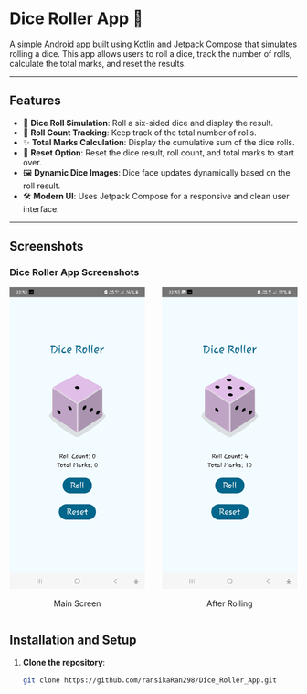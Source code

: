 # Dice Roller App 🎲

A simple Android app built using Kotlin and Jetpack Compose that simulates rolling a dice. This app allows users to roll a dice, track the number of rolls, calculate the total marks, and reset the results.

---

## Features

- 🎲 **Dice Roll Simulation**: Roll a six-sided dice and display the result.
- 🔢 **Roll Count Tracking**: Keep track of the total number of rolls.
- ✨ **Total Marks Calculation**: Display the cumulative sum of the dice rolls.
- 🔄 **Reset Option**: Reset the dice result, roll count, and total marks to start over.
- 🖼️ **Dynamic Dice Images**: Dice face updates dynamically based on the roll result.
- 🛠️ **Modern UI**: Uses Jetpack Compose for a responsive and clean user interface.

---

## Screenshots

### Dice Roller App Screenshots

<div style="display: flex; justify-content: center; gap: 30px;">
    <div style="text-align: center;">
        <img src="screenshots/Dice_Roller.jpg" width="400" />
        <p>Main Screen</p>
    </div>
    <div style="text-align: center;">
        <img src="screenshots/After_Rolling.jpg" width="400" />
        <p>After Rolling</p>
    </div>
</div>

## Installation and Setup

1. **Clone the repository**:
   ```bash
   git clone https://github.com/ransikaRan298/Dice_Roller_App.git

